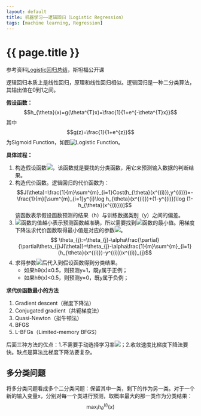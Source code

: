 ```yaml
---
layout: default
title: 机器学习——逻辑回归（Logistic Regression）
tags: [machine learning, Regression]
---
```


# {{ page.title }}

参考资料[Logistic回归总结](http://blog.csdn.net/dongtingzhizi/article/details/15962797)，斯坦福公开课

<script type="text/javascript"
 src="http://cdn.mathjax.org/mathjax/latest/MathJax.js?config=TeX-AMS-MML_HTMLorMML">
</script>

逻辑回归本质上是线性回归，原理和线性回归相似。逻辑回归是一种二分类算法，其输出值在0到1之间。

**假设函数：**$$h_{\theta}(x)=g(\theta^{T}x)=\frac{1}{1+e^{-\theta^{T}x}}$$其中$$g(z)=\frac{1}{1+e^{z}}$$为Sigmoid Function，如图![Logistic Function](file:///Users/wangruchen/work/github/wangruchen/MyCompilation/MachineLearing/MachineLearning-Stanford/figures/LogisticFunction.png)。

**具体过程：**

1. 构造假设函数<img src="http://www.forkosh.com/mathtex.cgi? h_{\theta}(x)">，该函数就是要找的分类函数，用它来预测输入数据的判断结果。
2. 构造代价函数。逻辑回归的代价函数为：$$J(\theta)=\frac{1}{m}\sum^{m}_{i=1}Cost(h_{\theta}(x^{(i)}),y^{(i)})=-\frac{1}{m}[\sum^{m}_{i=1}y^{i}\log h_{\theta}(x^{(i)})+(1-y^{(i)})\log (1-h_{\theta}(x^{(i)}))]$$
该函数表示假设函数预测的结果（h）与训练数据类别（y）之间的偏差。
3. <img src="http://www.forkosh.com/mathtex.cgi? J(\theta)">函数的值越小表示预测函数越准确，所以需要找到<img src="http://www.forkosh.com/mathtex.cgi? J(\theta)">函数的最小值。用梯度下降法求代价函数取得最小值是对应的参数<img src="http://www.forkosh.com/mathtex.cgi? \theta">。$$
\theta_{j}:=\theta_{j}-\alpha\frac{\partial}{\partial\theta_{j}J(\theta)}=\theta_{j}-\alpha\frac{1}{m}\sum^{m}_{i=1}(h_{\theta}(x^{(i)})-y^{(i)})x^{(i)}_{j}$$
4. 求得参数<img src="http://www.forkosh.com/mathtex.cgi? \theta">后代入到假设函数得到分类结果。
	- 如果hθ(x)≥0.5，则预测y=1，既y属于正例；
	- 如果hθ(x)<0.5，则预测y=0，既y属于负例；

**求代价函数最小的方法**

1. Gradient descent（梯度下降法）
2. Conjugated gradient（共轭梯度法）
3. Quasi-Newton（拟牛顿法）
4. BFGS
5. L-BFGs（Limited-memory BFGS）

后面三种方法的优点：1.不需要手动选择学习率<img src="http://www.forkosh.com/mathtex.cgi? \alpha">；2.收敛速度比梯度下降法要快。缺点是算法比梯度下降法要复杂。

## 多分类问题
将多分类问题看成多个二分类问题：保留其中一类，剩下的作为另一类。对于一个新的输入变量x，分别对每一个类进行预测，取概率最大的那一类作为分类结果：$$\max_{i}h^{(i)}_{\theta}(x)$$